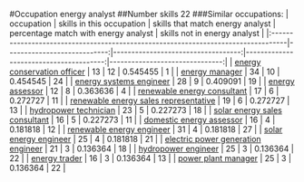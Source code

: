 #Occupation energy analyst
##Number skills 22
###Similar occupations:
| occupation                                                                        |   skills in this occupation |   skills that match energy analyst |   percentage match with energy analyst |   skills not in energy analyst |
|:----------------------------------------------------------------------------------|----------------------------:|-----------------------------------:|---------------------------------------:|-------------------------------:|
| [energy conservation officer](energy_conservation_officer.md)                     |                          13 |                                 12 |                               0.545455 |                              1 |
| [energy manager](energy_manager.md)                                               |                          34 |                                 10 |                               0.454545 |                             24 |
| [energy systems engineer](energy_systems_engineer.md)                             |                          28 |                                  9 |                               0.409091 |                             19 |
| [energy assessor](energy_assessor.md)                                             |                          12 |                                  8 |                               0.363636 |                              4 |
| [renewable energy consultant](renewable_energy_consultant.md)                     |                          17 |                                  6 |                               0.272727 |                             11 |
| [renewable energy sales representative](renewable_energy_sales_representative.md) |                          19 |                                  6 |                               0.272727 |                             13 |
| [hydropower technician](hydropower_technician.md)                                 |                          23 |                                  5 |                               0.227273 |                             18 |
| [solar energy sales consultant](solar_energy_sales_consultant.md)                 |                          16 |                                  5 |                               0.227273 |                             11 |
| [domestic energy assessor](domestic_energy_assessor.md)                           |                          16 |                                  4 |                               0.181818 |                             12 |
| [renewable energy engineer](renewable_energy_engineer.md)                         |                          31 |                                  4 |                               0.181818 |                             27 |
| [solar energy engineer](solar_energy_engineer.md)                                 |                          25 |                                  4 |                               0.181818 |                             21 |
| [electric power generation engineer](electric_power_generation_engineer.md)       |                          21 |                                  3 |                               0.136364 |                             18 |
| [hydropower engineer](hydropower_engineer.md)                                     |                          25 |                                  3 |                               0.136364 |                             22 |
| [energy trader](energy_trader.md)                                                 |                          16 |                                  3 |                               0.136364 |                             13 |
| [power plant manager](power_plant_manager.md)                                     |                          25 |                                  3 |                               0.136364 |                             22 |

